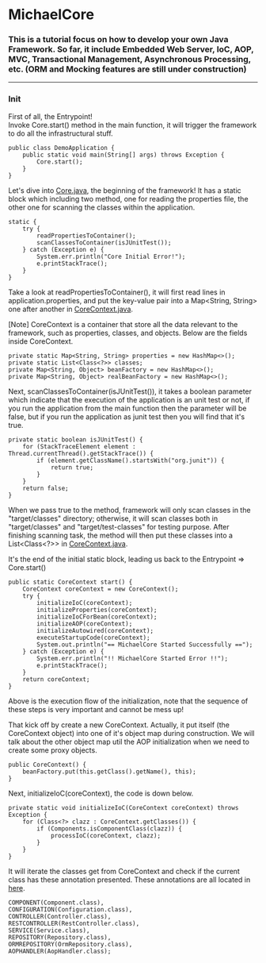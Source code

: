 # MichaelCore

### This is a tutorial focus on how to develop your own Java Framework. So far, it include Embedded Web Server, IoC, AOP, MVC, Transactional Management, Asynchronous Processing, etc. (ORM and Mocking features are still under construction)

---
### Init
First of all, the Entrypoint!<br/>
Invoke Core.start() method in the main function, it will trigger the framework to do all the infrastructural stuff.
```
public class DemoApplication {
    public static void main(String[] args) throws Exception {
        Core.start();
    }
}
```
Let's dive into [Core.java](src/main/java/tw/framework/michaelcore/ioc/Core.java), the beginning of the framework! It has a static block which including two method, one for reading the properties file, the other one for scanning the classes within the application.
```
static {
    try {
        readPropertiesToContainer();
        scanClassesToContainer(isJUnitTest());
    } catch (Exception e) {
        System.err.println("Core Initial Error!");
        e.printStackTrace();
    }
}
```
Take a look at readPropertiesToContainer(), it will first read lines in application.properties, and put the key-value pair into a Map<String, String> one after another in [CoreContext.java](src/main/java/tw/framework/michaelcore/ioc/CoreContext.java).

[Note] CoreContext is a container that store all the data relevant to the framework, such as properties, classes, and objects. Below are the fields inside CoreContext.
```
private static Map<String, String> properties = new HashMap<>();
private static List<Class<?>> classes;
private Map<String, Object> beanFactory = new HashMap<>();
private Map<String, Object> realBeanFactory = new HashMap<>();
```

Next, scanClassesToContainer(isJUnitTest()), it takes a boolean parameter which indicate that the execution of the application is an unit test or not, if you run the application from the main function then the parameter will be false, but if you run the application as junit test then you will find that it's true.
```
private static boolean isJUnitTest() {
    for (StackTraceElement element : Thread.currentThread().getStackTrace()) {
        if (element.getClassName().startsWith("org.junit")) {
            return true;
        }
    }
    return false;
}
```
When we pass true to the method, framework will only scan classes in the "target/classes" directory; otherwise, it will scan classes both in "target/classes" and "target/test-classes" for testing purpose. After finishing scanning task, the method will then put these classes into a List<Class<?>> in [CoreContext.java](src/main/java/tw/framework/michaelcore/ioc/CoreContext.java).

It's the end of the initial static block, leading us back to the Entrypoint => Core.start()
```
public static CoreContext start() {
    CoreContext coreContext = new CoreContext();
    try {
        initializeIoC(coreContext);
        initializeProperties(coreContext);
        initializeIoCForBean(coreContext);
        initializeAOP(coreContext);
        initializeAutowired(coreContext);
        executeStartupCode(coreContext);
        System.out.println("== MichaelCore Started Successfully ==");
    } catch (Exception e) {
        System.err.println("!! MichaelCore Started Error !!");
        e.printStackTrace();
    }
    return coreContext;
}
```
Above is the execution flow of the initialization, note that the sequence of these steps is very important and cannot be mess up!

That kick off by create a new CoreContext. Actually, it put itself (the CoreContext object) into one of it's object map during construction. We will talk about the other object map util the AOP initialization when we need to create some proxy objects.
```
public CoreContext() {
    beanFactory.put(this.getClass().getName(), this);
}
```
Next, initializeIoC(coreContext), the code is down below.
```
private static void initializeIoC(CoreContext coreContext) throws Exception {
    for (Class<?> clazz : CoreContext.getClasses()) {
        if (Components.isComponentClass(clazz)) {
            processIoC(coreContext, clazz);
        }
    }
}
```
It will iterate the classes get from CoreContext and check if the current class has these annotation presented. These annotations are all located in [here](src/main/java/tw/framework/michaelcore/ioc/annotation/components).
```
COMPONENT(Component.class),
CONFIGURATION(Configuration.class),
CONTROLLER(Controller.class),
RESTCONTROLLER(RestController.class),
SERVICE(Service.class),
REPOSITORY(Repository.class),
ORMREPOSITORY(OrmRepository.class),
AOPHANDLER(AopHandler.class);
```

